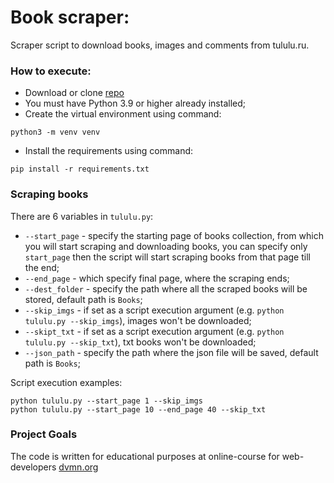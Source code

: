 # Book scraper:
Scraper script to download books, images and comments from tululu.ru.

### How to execute:

- Download or clone [repo](https://github.com/Ash2803/book-parser)
- You must have Python 3.9 or higher already installed;
- Create the virtual environment using command:
```
python3 -m venv venv
```
- Install the requirements using command:
```
pip install -r requirements.txt
``` 
### Scraping books
There are 6 variables in `tululu.py`: 
- `--start_page` - specify the starting page of books collection,
from which you will start scraping and downloading books, you can specify only `start_page` then the
script will start scraping books from that page till the end;
- `--end_page` - which specify final page, where the scraping ends;
- `--dest_folder` - specify the path where all the scraped books will be stored, default path is `Books`;
- `--skip_imgs` - if set as a script execution argument (e.g. `python tululu.py --skip_imgs`),
images won't be downloaded;
- `--skipt_txt` - if set as a script execution argument (e.g. `python tululu.py --skip_txt`),
txt books won't be downloaded;
- `--json_path` - specify the path where the json file will be saved, default path is `Books`;

Script execution examples:
```
python tululu.py --start_page 1 --skip_imgs
python tululu.py --start_page 10 --end_page 40 --skip_txt
```

### Project Goals

The code is written for educational purposes at online-course for web-developers [dvmn.org](https://dvmn.org/)
